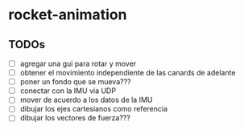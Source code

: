 # rocket-animation

## TODOs

 - [ ] agregar una gui para rotar y mover
 - [ ] obtener el movimiento independiente de las canards de adelante
 - [ ] poner un fondo que se mueva???
 - [ ] conectar con la IMU via UDP
 - [ ] mover de acuerdo a los datos de la IMU
 - [ ] dibujar los ejes cartesianos como referencia
 - [ ] dibujar los vectores de fuerza???
